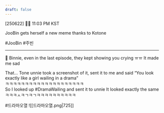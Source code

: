 ```yaml
---
draft: false
---
```

[250622] 🐣💭 11:03 PM KST

JooBin gets herself a new meme thanks to Kotone

#JooBin #주빈
___

🫧 Binnie, even in the last episode, they kept showing you crying ㅠㅠ It made me sad

That...
Tone unnie took a screenshot of it, sent it to me and said
“You look exactly like a girl wailing in a drama”  
ㅋㅋㅋㅋㅋㅋㅋㅋㅋㅋㅋㅋㅋㅋㅋㅋㅋㅋㅋㅋ  
So I looked up #DramaWailing and sent it to unnie
It looked exactly the same 
ㅋㅋㅋㅅㅋㄱㅋㄱㅋㅋㅋㅋㅋㅋㅋㅋㅋㅋ

#드라마오열
![[드라마오열.png|725]]

